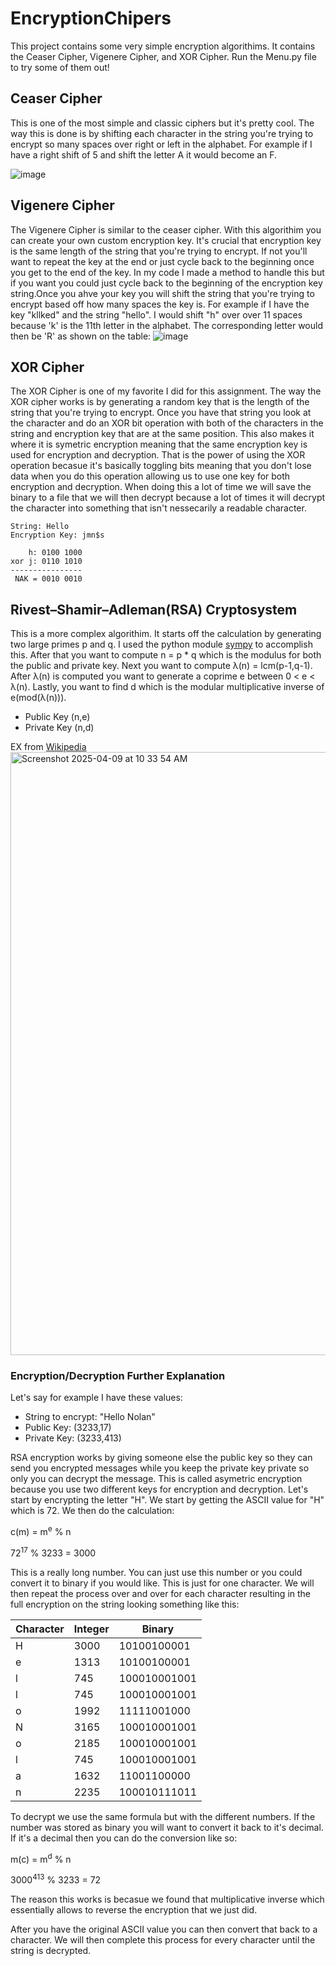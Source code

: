 # EncryptionChipers
This project contains some very simple encryption algorithims. It contains the Ceaser Cipher, Vigenere Cipher, and XOR Cipher. Run the Menu.py
file to try some of them out! 

## Ceaser Cipher
This is one of the most simple and classic ciphers but it's pretty cool. The way this is done is by shifting each character in
the string you're trying to encrypt so many spaces over right or left in the alphabet. For example if I have a right shift of
5 and shift the letter A it would become an F.

![image](https://github.com/user-attachments/assets/74888333-3e5a-4fae-8558-dee22b62d36e)

## Vigenere Cipher
The Vigenere Cipher is similar to the ceaser cipher. With this algorithim you can create your own custom encryption key. It's crucial
that encryption key is the same length of the string that you're trying to encrypt. If not you'll want to repeat the key at the end or
just cycle back to the beginning once you get to the end of the key. In my code I made a method to handle this but if you want you could
just cycle back to the beginning of the encryption key string.Once you ahve your key you will shift the string that you're trying
to encrypt based off how many spaces the key is. For example if I have the key "kllked" and the string "hello". I would shift "h" over
over 11 spaces because 'k' is the 11th letter in the alphabet. The corresponding letter would then be 'R' as shown on the table:
![image](https://github.com/user-attachments/assets/00a1bb7c-a708-46f0-b700-03a53d5da099)

## XOR Cipher
The XOR Cipher is one of my favorite I did for this assignment. The way the XOR cipher works is by generating a random key that is the 
length of the string that you're trying to encrypt. Once you have that string you look at the character and do an XOR bit operation with
both of the characters in the string and encryption key that are at the same position. This also makes it where it is symetric encryption
meaning that the same encryption key is used for encryption and decryption. That is the power of using the XOR operation becasue it's
basically toggling bits meaning that you don't lose data when you do this operation allowing us to use one key for both encryption and 
decryption. When doing this a lot of time we will save the binary to a file that we will then decrypt because a lot of times it will decrypt
the character into something that isn't nessecarily a readable character.

```
String: Hello
Encryption Key: jmn$s

    h: 0100 1000
xor j: 0110 1010
----------------
 NAK = 0010 0010  
```

## Rivest–Shamir–Adleman(RSA) Cryptosystem
This is a more complex algorithim. It starts off the calculation by generating two large primes p and q. I used the python module [sympy](https://www.sympy.org/en/index.html)
to accomplish this. After that you want to compute n = p * q which is the modulus for both the public and private key. Next you want to compute λ(n) = lcm(p-1,q-1). After λ(n) is
computed you want to generate a coprime e between 0 < e < λ(n). Lastly, you want to find d which is the modular multiplicative inverse of e(mod(λ(n))).
* Public Key (n,e)
* Private Key (n,d)

EX from [Wikipedia](https://en.wikipedia.org/wiki/RSA_cryptosystem)
<img width="965" alt="Screenshot 2025-04-09 at 10 33 54 AM" src="https://github.com/user-attachments/assets/60ea5b76-e601-4864-9b2a-a8b34c76834d" />

### Encryption/Decryption Further Explanation
Let's say for example I have these values:
* String to encrypt: "Hello Nolan"
* Public Key: (3233,17)
* Private Key: (3233,413)

RSA encryption works by giving someone else the public key so they can send you encrypted messages while you keep the private key private so only you can decrypt the message. This is
called asymetric encryption because you use two different keys for encryption and decryption. Let's start by encrypting the letter "H". We start by getting the ASCII value for "H" which is 72. We then do the calculation:

c(m) = m<sup>e</sup> % n 

72<sup>17</sup> % 3233 = 3000

This is a really long number. You can just use this number or you could convert it to binary if you would like. This is just for one character. We will then repeat the process over and over for each character resulting in the full encryption on the string looking something like this: 


| Character| Integer | Binary |
|---------|--------|-----------|
|H|3000|10100100001|
|e|1313|10100100001|
|l|745|100010001001|
|l|745|100010001001|
|o|1992|11111001000|
|N|3165|100010001001|
|o|2185|100010001001|
|l|745|100010001001|
|a|1632|11001100000|
|n|2235|100010111011|

To decrypt we use the same formula but with the different numbers. If the number was stored as binary you will want to convert it back to it's decimal. If it's a decimal then you can do the conversion like so:

m(c) = m<sup>d</sup> % n 

3000<sup>413</sup> % 3233 = 72

The reason this works is becasue we found that multiplicative inverse which essentially allows to reverse the encryption that we just did. 

After you have the original ASCII value you can then convert that back to a character. We will then complete this process for every character until the string is decrypted.


